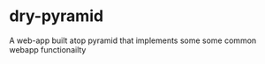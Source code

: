 dry-pyramid
===========

A web-app built atop pyramid that implements some some common webapp functionailty
